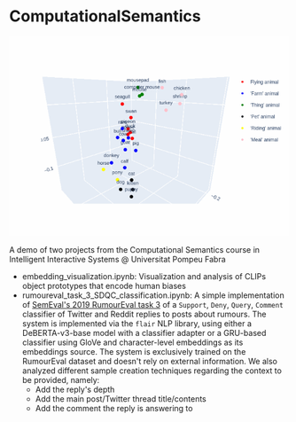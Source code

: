 # ComputationalSemantics
![screenshot](visualization_example.gif)

A demo of two projects from the Computational Semantics course in Intelligent Interactive Systems @ Universitat Pompeu Fabra

- embedding_visualization.ipynb: Visualization and analysis of CLIPs object prototypes that encode human biases
- rumoureval_task_3_SDQC_classification.ipynb: A simple implementation of [SemEval's 2019 RumourEval task 3](https://aclanthology.org/S19-2147/) of a `Support`, `Deny`, `Query`, `Comment` classifier of Twitter and Reddit replies to posts about rumours. The system is implemented via the `flair` NLP library, using either a DeBERTA-v3-base model with a classifier adapter or a GRU-based classifier using GloVe and character-level embeddings as its embeddings source. The system is exclusively trained on the RumourEval dataset and doesn't rely on external information. We also analyzed different sample creation techniques regarding the context to be provided, namely:
    - Add the reply's depth 
    - Add the main post/Twitter thread title/contents
    - Add the comment the reply is answering to
